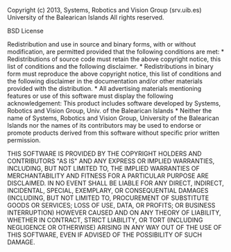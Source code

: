 Copyright (c) 2013,
Systems, Robotics and Vision Group (srv.uib.es)
University of the Balearican Islands
All rights reserved.

BSD License

Redistribution and use in source and binary forms, with or without
modification, are permitted provided that the following conditions are met:
    * Redistributions of source code must retain the above copyright
      notice, this list of conditions and the following disclaimer.
    * Redistributions in binary form must reproduce the above copyright
      notice, this list of conditions and the following disclaimer in the
      documentation and/or other materials provided with the distribution.
    * All advertising materials mentioning features or use of this software
      must display the following acknowledgement:
      This product includes software developed by 
      Systems, Robotics and Vision Group, Univ. of the Balearican Islands
    * Neither the name of Systems, Robotics and Vision Group, University of 
      the Balearican Islands nor the names of its contributors may be used 
      to endorse or promote products derived from this software without 
      specific prior written permission.

THIS SOFTWARE IS PROVIDED BY THE COPYRIGHT HOLDERS AND CONTRIBUTORS "AS IS" 
AND ANY EXPRESS OR IMPLIED WARRANTIES, INCLUDING, BUT NOT LIMITED TO, THE 
IMPLIED WARRANTIES OF MERCHANTABILITY AND FITNESS FOR A PARTICULAR PURPOSE 
ARE DISCLAIMED. IN NO EVENT SHALL <COPYRIGHT HOLDER> BE LIABLE FOR ANY
DIRECT, INDIRECT, INCIDENTAL, SPECIAL, EXEMPLARY, OR CONSEQUENTIAL DAMAGES
(INCLUDING, BUT NOT LIMITED TO, PROCUREMENT OF SUBSTITUTE GOODS OR SERVICES;
LOSS OF USE, DATA, OR PROFITS; OR BUSINESS INTERRUPTION) HOWEVER CAUSED AND
ON ANY THEORY OF LIABILITY, WHETHER IN CONTRACT, STRICT LIABILITY, OR TORT
(INCLUDING NEGLIGENCE OR OTHERWISE) ARISING IN ANY WAY OUT OF THE USE OF 
THIS SOFTWARE, EVEN IF ADVISED OF THE POSSIBILITY OF SUCH DAMAGE.
